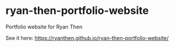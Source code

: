 # ryan-then-portfolio-website
Portfolio website for Ryan Then

See it here: <a href="https://ryanthen.github.io/ryan-then-portfolio-website/" target="_blank">https://ryanthen.github.io/ryan-then-portfolio-website/</a>
